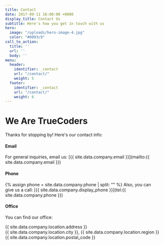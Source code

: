 ```yaml
---
title: Contact
date: 2017-09-11 16:00:00 +0000
display_title: Contact Us
subtitle: Here's how you get in touch with us
hero:
  image: "/uploads/hero-image-4.jpg"
  color: "#0093c9"
call_to_action:
  title: ''
  url: ''
  body: ''
menu:
  header:
    identifier: _contact
    url: "/contact/"
    weight: 5
  footer:
    identifier: _contact
    url: "/contact/"
    weight: 6
---
```


# We Are TrueCoders

Thanks for stopping by! Here's our contact info:

#### Email

For general inquiries, email us: [{{ site.data.company.email }}](mailto:{{ site.data.company.email }})

#### Phone

{% assign phone = site.data.company.phone | split: "" %}
Also, you can give us a call: [{{ site.data.company.display_phone }}](tel:{{ site.data.company.phone }})

#### Office

You can find our office:

{{ site.data.company.location.address }}<br/>
{{ site.data.company.location.city }}, {{ site.data.company.location.region }} {{ site.data.company.location.postal_code }}
